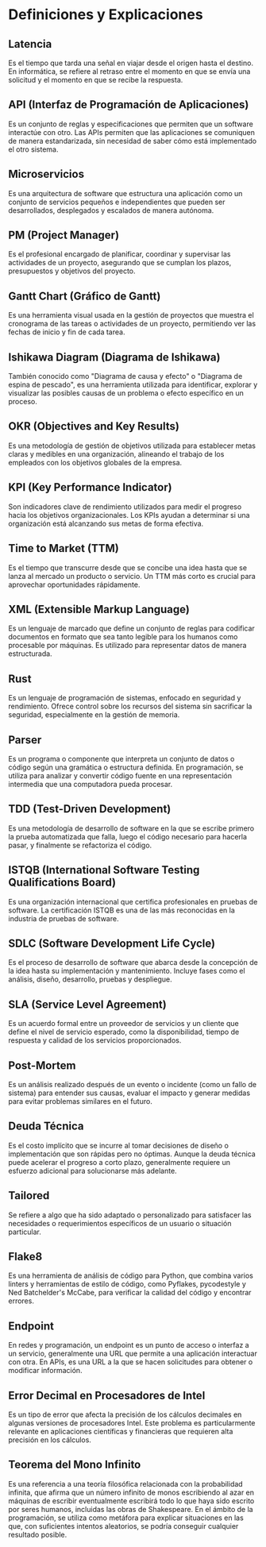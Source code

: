 # Definiciones y Explicaciones

## Latencia
Es el tiempo que tarda una señal en viajar desde el origen hasta el destino. En informática, se refiere al retraso entre el momento en que se envía una solicitud y el momento en que se recibe la respuesta.

## API (Interfaz de Programación de Aplicaciones)
Es un conjunto de reglas y especificaciones que permiten que un software interactúe con otro. Las APIs permiten que las aplicaciones se comuniquen de manera estandarizada, sin necesidad de saber cómo está implementado el otro sistema.

## Microservicios
Es una arquitectura de software que estructura una aplicación como un conjunto de servicios pequeños e independientes que pueden ser desarrollados, desplegados y escalados de manera autónoma.

## PM (Project Manager)
Es el profesional encargado de planificar, coordinar y supervisar las actividades de un proyecto, asegurando que se cumplan los plazos, presupuestos y objetivos del proyecto.

## Gantt Chart (Gráfico de Gantt)
Es una herramienta visual usada en la gestión de proyectos que muestra el cronograma de las tareas o actividades de un proyecto, permitiendo ver las fechas de inicio y fin de cada tarea.

## Ishikawa Diagram (Diagrama de Ishikawa)
También conocido como "Diagrama de causa y efecto" o "Diagrama de espina de pescado", es una herramienta utilizada para identificar, explorar y visualizar las posibles causas de un problema o efecto específico en un proceso.

## OKR (Objectives and Key Results)
Es una metodología de gestión de objetivos utilizada para establecer metas claras y medibles en una organización, alineando el trabajo de los empleados con los objetivos globales de la empresa.

## KPI (Key Performance Indicator)
Son indicadores clave de rendimiento utilizados para medir el progreso hacia los objetivos organizacionales. Los KPIs ayudan a determinar si una organización está alcanzando sus metas de forma efectiva.

## Time to Market (TTM)
Es el tiempo que transcurre desde que se concibe una idea hasta que se lanza al mercado un producto o servicio. Un TTM más corto es crucial para aprovechar oportunidades rápidamente.

## XML (Extensible Markup Language)
Es un lenguaje de marcado que define un conjunto de reglas para codificar documentos en formato que sea tanto legible para los humanos como procesable por máquinas. Es utilizado para representar datos de manera estructurada.

## Rust
Es un lenguaje de programación de sistemas, enfocado en seguridad y rendimiento. Ofrece control sobre los recursos del sistema sin sacrificar la seguridad, especialmente en la gestión de memoria.

## Parser
Es un programa o componente que interpreta un conjunto de datos o código según una gramática o estructura definida. En programación, se utiliza para analizar y convertir código fuente en una representación intermedia que una computadora pueda procesar.

## TDD (Test-Driven Development)
Es una metodología de desarrollo de software en la que se escribe primero la prueba automatizada que falla, luego el código necesario para hacerla pasar, y finalmente se refactoriza el código.

## ISTQB (International Software Testing Qualifications Board)
Es una organización internacional que certifica profesionales en pruebas de software. La certificación ISTQB es una de las más reconocidas en la industria de pruebas de software.

## SDLC (Software Development Life Cycle)
Es el proceso de desarrollo de software que abarca desde la concepción de la idea hasta su implementación y mantenimiento. Incluye fases como el análisis, diseño, desarrollo, pruebas y despliegue.

## SLA (Service Level Agreement)
Es un acuerdo formal entre un proveedor de servicios y un cliente que define el nivel de servicio esperado, como la disponibilidad, tiempo de respuesta y calidad de los servicios proporcionados.

## Post-Mortem
Es un análisis realizado después de un evento o incidente (como un fallo de sistema) para entender sus causas, evaluar el impacto y generar medidas para evitar problemas similares en el futuro.

## Deuda Técnica
Es el costo implícito que se incurre al tomar decisiones de diseño o implementación que son rápidas pero no óptimas. Aunque la deuda técnica puede acelerar el progreso a corto plazo, generalmente requiere un esfuerzo adicional para solucionarse más adelante.

## Tailored
Se refiere a algo que ha sido adaptado o personalizado para satisfacer las necesidades o requerimientos específicos de un usuario o situación particular.

## Flake8
Es una herramienta de análisis de código para Python, que combina varios linters y herramientas de estilo de código, como Pyflakes, pycodestyle y Ned Batchelder's McCabe, para verificar la calidad del código y encontrar errores.

## Endpoint
En redes y programación, un endpoint es un punto de acceso o interfaz a un servicio, generalmente una URL que permite a una aplicación interactuar con otra. En APIs, es una URL a la que se hacen solicitudes para obtener o modificar información.

## Error Decimal en Procesadores de Intel
Es un tipo de error que afecta la precisión de los cálculos decimales en algunas versiones de procesadores Intel. Este problema es particularmente relevante en aplicaciones científicas y financieras que requieren alta precisión en los cálculos.

## Teorema del Mono Infinito
Es una referencia a una teoría filosófica relacionada con la probabilidad infinita, que afirma que un número infinito de monos escribiendo al azar en máquinas de escribir eventualmente escribirá todo lo que haya sido escrito por seres humanos, incluidas las obras de Shakespeare. En el ámbito de la programación, se utiliza como metáfora para explicar situaciones en las que, con suficientes intentos aleatorios, se podría conseguir cualquier resultado posible.
